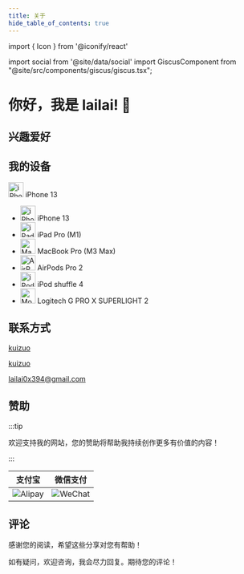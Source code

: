 ```yaml
---
title: 关于
hide_table_of_contents: true
---
```


import { Icon } from '@iconify/react'

import social from '@site/data/social'
import GiscusComponent from "@site/src/components/giscus/giscus.tsx";

<div style={{maxWidth: '65ch', margin: "auto"}}>

# 你好，我是 lailai! 👋

## 兴趣爱好

## 我的设备

<p style={{ display: 'flex', 'align-items': 'center', gap: '0.5rem' }}>
  <img src="/img/icon/iPhone.svg" width="30" height="30" alt="iPhone" />
  iPhone 13
</p>

- <img src="/img/icon/iPhone.svg" width="30" height="30" alt="iPhone" /> iPhone 13
- <img src="/img/icon/iPad.svg" width="30" height="30" alt="iPad" /> iPad Pro (M1)
- <img src="/img/icon/MacBook.svg" width="30" height="30" alt="MacBook" /> MacBook Pro (M3 Max)
- <img src="/img/icon/AirPods.svg" width="30" height="30" alt="AirPods" /> AirPods Pro 2
- <img src="/img/icon/iPod.svg" width="30" height="30" alt="iPod" /> iPod shuffle 4
- <img src="/img/icon/Mouse.svg" width="30" height="30" alt="Mouse" /> Logitech G PRO X SUPERLIGHT 2

## 联系方式

<p style={{ display: 'flex', 'align-items': 'center', gap: '0.5rem' }}>
  <Icon icon="ri:github-line" width="20" heigth="20" />
  <a href="https://github.com/kuizuo" target="_blank">kuizuo</a>
</p>

<p style={{ display: 'flex', 'align-items': 'center', gap: '0.5rem' }}>
  <Icon icon="ri:twitter-x-line" width="20" heigth="20" />
  <a href="https://twitter.com/kuizuo" target="_blank">kuizuo</a>
</p>

<p style={{ display: 'flex', 'align-items': 'center', gap: '0.5rem' }}>
  <Icon icon="ri:mail-open-line" width="20" heigth="20" />
  <a href="mailto:lailai0x394@gmail.com" target="_blank">lailai0x394@gmail.com</a>
</p>

## 赞助

:::tip

欢迎支持我的网站，您的赞助将帮助我持续创作更多有价值的内容！

:::

|               支付宝               |              微信支付              |
| :--------------------------------: | :--------------------------------: |
| ![Alipay](/img/QR-code/Alipay.svg) | ![WeChat](/img/QR-code/WeChat.svg) |

## 评论

感谢您的阅读，希望这些分享对您有帮助！

如有疑问，欢迎咨询，我会尽力回复。期待您的评论！

<GiscusComponent />

</div>

